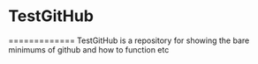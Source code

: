 # TestGitHub
=============
TestGitHub is a repository for showing the bare minimums of github and how to function etc
